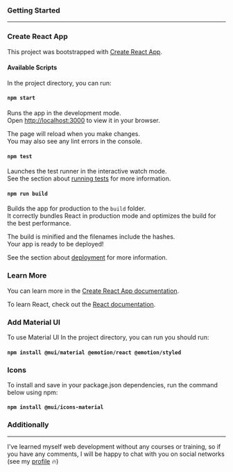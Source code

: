 ### Getting Started

---

### Create React App

This project was bootstrapped with [Create React App](https://github.com/facebook/create-react-app).

#### Available Scripts

In the project directory, you can run:

#### `npm start`

Runs the app in the development mode.\
Open [http://localhost:3000](http://localhost:3000) to view it in your browser.

The page will reload when you make changes.\
You may also see any lint errors in the console.

#### `npm test`

Launches the test runner in the interactive watch mode.\
See the section about [running tests](https://facebook.github.io/create-react-app/docs/running-tests) for more information.

#### `npm run build`

Builds the app for production to the `build` folder.\
It correctly bundles React in production mode and optimizes the build for the best performance.

The build is minified and the filenames include the hashes.\
Your app is ready to be deployed!

See the section about [deployment](https://facebook.github.io/create-react-app/docs/deployment) for more information.

### Learn More

You can learn more in the [Create React App documentation](https://facebook.github.io/create-react-app/docs/getting-started).

To learn React, check out the [React documentation](https://reactjs.org/).

### Add Material UI

To use Material UI In the project directory, you can run you should run:

#### `npm install @mui/material @emotion/react @emotion/styled`

### Icons

To install and save in your package.json dependencies, run the command below using npm:

#### `npm install @mui/icons-material`

### Additionally

---

I've learned myself web development without any courses or training, so if you have any comments, I will be happy to chat with you on social networks (see my <a href="https://github.com/liyakot">profile</a> :fire:)
